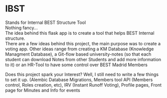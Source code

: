 # IBST
Stands for Internal BEST Structure Tool
<br>
Nothing fancy...
<br>
The idea behind this flask app is to create a tool that helps BEST Internal structure. <br>
There are a few ideas behind this project, the main purpose was to create a voting app. Other ideas range from creating a KM Database (Knowledge Managment Database), a Git-flow based university-notes (so that each student can download Notes from other Students and add more information to it) or an HR-Tool to have some control over BEST Madrid Members

Does this project spark your Interest? Well, I still need to write a few things to set it up. (Alembic Database Migrations, Members tool API (Members control, Roles creation, etc), IRV (Instant Runoff Voting), Profile pages, Front page for Minutes and Info for events
